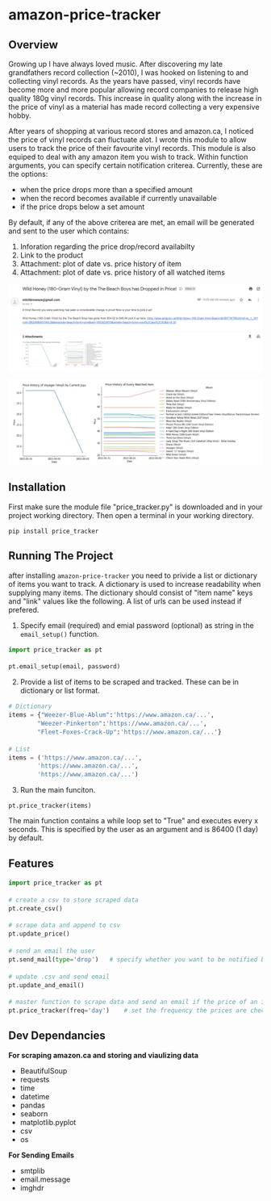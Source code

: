 # amazon-price-tracker

## Overview
Growing up I have always loved music. After discovering my late grandfathers record collection (~2010), I was hooked on listening to and collecting vinyl records. As the years have passed, vinyl records have become more and more popular allowing record companies to release high quality 180g vinyl records. This increase in quality along with the increase in the price of vinyl as a material has made record collecting a very expensive hobby. 

After years of shopping at various record stores and amazon.ca, I noticed the price of vinyl records can fluctuate alot. I wrote this module to allow users to track the price of their favourite vinyl records. This module is also equiped to deal with any amazon item you wish to track. Within function arguments, you can specify certain notification criterea. Currently, these are the options:

- when the price drops more than a specified amount
- when the record becomes available if currently unavailable
- if the price drops below a set amount

By default, if any of the above criterea are met, an email will be generated and sent to the user which contains:

1. Inforation regarding the price drop/record availabilty
2. Link to the product
3. Attachment: plot of date vs. price history of item
4. Attachment: plot of date vs. price history of all watched items

![](https://github.com/mitchelljbrown/amazon-price-tracker/blob/main/images/email_screenshot.PNG)

![](https://github.com/mitchelljbrown/amazon-price-tracker/blob/main/images/graph_screenshot.PNG)

## Installation

First make sure the module file "price_tracker.py" is downloaded and in your project working directory. Then open a terminal in your working directory.

```console
pip install price_tracker
```

## Running The Project

after installing `amazon-price-tracker` you need to privide a list or dictionary of items you want to track. A dictionary is used to increase readability when supplying many items. The dictionary should consist of "item name" keys and "link" values like the following. A list of urls can be used instead if prefered. 

1. Specify email (required) and emial password (optional) as string in the `email_setup()` function.

```python
import price_tracker as pt

pt.email_setup(email, password)
```
2. Provide a list of items to be scraped and tracked. These can be in dictionary or list format.

```python
# Dictionary
items = {"Weezer-Blue-Ablum":'https://www.amazon.ca/...',
        "Weezer-Pinkerton":'https://www.amazon.ca/...',
        "Fleet-Foxes-Crack-Up":'https://www.amazon.ca/...'}

# List
items = ('https://www.amazon.ca/...',
        'https://www.amazon.ca/...',
        'https://www.amazon.ca/...')
```

3. Run the main funciton.
```
pt.price_tracker(items)
```
The main function contains a while loop set to "True" and executes every x seconds. This is specified by the user as an argument and is 86400 (1 day) by default.

## Features
```python
import price_tracker as pt

# create a csv to store scraped data
pt.create_csv()

# scrape data and append to csv
pt.update_price()

# send an email the user
pt.send_mail(type='drop')   # specify whether you want to be notified by a price drop or item availability

# update .csv and send email
pt.update_and_email()

# master function to scrape data and send an email if the price of an item drops or becomes available
pt.price_tracker(freq='day')    # set the frequency the prices are checked. Enter 'day', 'week', or specify in seconds
```

## Dev Dependancies

**For scraping amazon.ca and storing and viaulizing data**
- BeautifulSoup
- requests
- time
- datetime
- pandas
- seaborn
- matplotlib.pyplot
- csv
- os

**For Sending Emails**
- smtplib
- email.message
- imghdr
